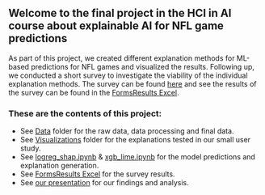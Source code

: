 ## Welcome to the final project in the HCI in AI course about explainable AI for NFL game predictions

As part of this project, we created different explanation methods for ML-based predictions for NFL games and visualized the results. Following up, we conducted a short survey to investigate the viability of the individual explanation methods. The survey can be found [here](https://forms.office.com/Pages/ResponsePage.aspx?id=2zjkx2LkIkypCsNYsWmAs7r7qR2qxCFAjAiZd_O7Xp5UM01PU1FIVjkyN0QwV0NEQkZaVjFYSTNUWS4u)
and see the results of the survey can be found in the [FormsResults Excel](FormsResults.xlsx).

### These are the contents of this project:
- See [Data](/data) folder for the raw data, data processing and final data.
- See [Visualizations](/visualizations) folder for the explanations tested in our small user study.
- See [logreg_shap.ipynb](logreg_shap.ipynb) & [xgb_lime.ipynb](xgb_lime.ipynb) for the model predictions and explanation generation.
- See [FormsResults Excel](FormsResults.xlsx) for the survey results.
- See [our presentation](https://docs.google.com/presentation/d/1ike8ez5CTCevWKmcu9H_H5EMdVI4Wd-oITzeaesb7Fw/edit#slide=id.p1) for our findings and analysis.

